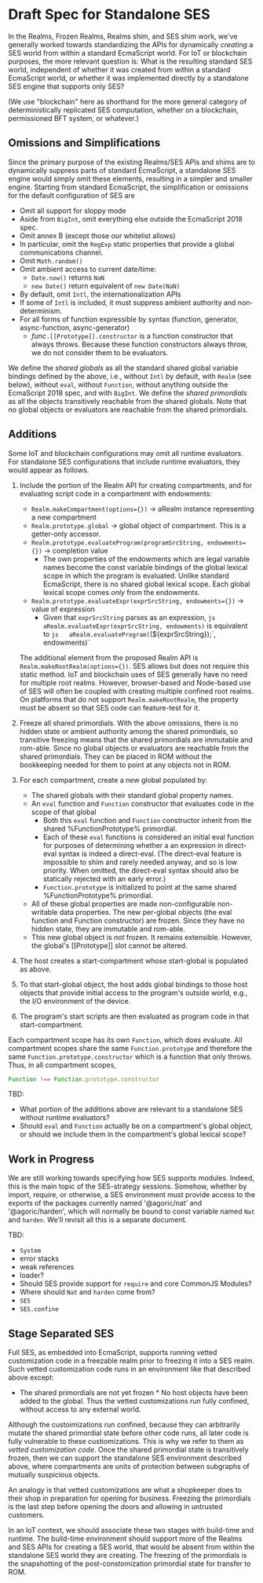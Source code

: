 # Draft Spec for Standalone SES

In the Realms, Frozen Realms, Realms shim, and SES shim work, we've
generally worked towards standardizing the APIs for dynamically
*creating* a SES world from within a standard EcmaScript world. For IoT
or blockchain purposes, the more relevant question is: What is the
resulting standard SES world, independent of whether it was created from
within a standard EcmaScript world, or whether it was implemented
directly by a standalone SES engine that supports only SES?

(We use "blockchain" here as shorthand for the more general category of
deterministically replicated SES computation, whether on a blockchain,
permissioned BFT system, or whatever.)

## Omissions and Simplifications

Since the primary purpose of the existing Realms/SES APIs and shims are to
dynamically suppress parts of standard EcmaScript, a standalone SES engine
would simply omit these elements, resulting in a simpler and smaller
engine. Starting from standard EcmaScript, the simplification or omissions for
the default configuration of SES are

 * Omit all support for sloppy mode
 * Aside from `BigInt`, omit everything else outside the EcmaScript 2018 spec.
 * Omit annex B (except those our whitelist allows)
 * In particular, omit the `RegExp` static properties that provide a global
   communications channel.
 * Omit `Math.random()`
 * Omit ambient access to current date/time:
   * `Date.now()` returns `NaN`
   * `new Date()` return equivalent of `new Date(NaN)`
 * By default, omit `Intl`, the internationalization APIs
 * If some of `Intl` is included, it must suppress ambient authority and
   non-determinism.
 * For all forms of function expressible by syntax (function, generator,
   async-function, async-generator)
   * *func*`.[[Prototype]].constructor` is a function constructor that always
     throws. Because these function constructors always throw, we do not
     consider them to be evaluators.

We define the *shared globals* as all the standard shared global
variable bindings defined by the above, i.e., without `Intl` by default,
with `Realm` (see below), without `eval`, without `Function`, without
anything outside the EcmaScript 2018 spec, and with `BigInt`. We define
the *shared primordials* as all the objects transitively reachable from
the shared globals. Note that no global objects or evaluators are
reachable from the shared primordials.

## Additions

Some IoT and blockchain configurations may omit all runtime evaluators.
For standalone SES configurations that include runtime evaluators, they
would appear as follows.

1.  Include the portion of the Realm API for creating compartments, and
    for evaluating script code in a compartment with endowments:

    -   `Realm.makeCompartment(options={})` -> aRealm instance
        representing a new compartment
    -   `Realm.prototype.global` -> global object of compartment.
        This is a getter-only accessor.
    -   `Realm.prototype.evaluateProgram(programSrcString, endowments={})`
        -> completion value
        -   The own properties of the endowments which are legal
            variable names become the const variable bindings of the
            global lexical scope in which the program is evaluated.
            Unlike standard EcmaScript, there is no shared global
            lexical scope. Each global lexical scope comes *only* from
            the endowments.
    -   `Realm.prototype.evaluateExpr(exprSrcString, endowments={})`
        -> value of expression
        -   Given that `exprSrcString` parses as an expression,
            `js   aRealm.evaluateExpr(exprSrcString, endowments)` is
            equivalent to
            `js   aRealm.evaluateProgram(`(\${exprSrcString});\`,
            endowments)\`

    The additional element from the proposed Realm API is
    `Realm.makeRootRealm(options={})`. SES allows but does not require
    this static method. IoT and blockchain uses of SES generally have no
    need for multiple root realms. However, browser-based and Node-based
    use of SES will often be coupled with creating multiple confined
    root realms. On platforms that do not support `Realm.makeRootRealm`,
    the property must be absent so that SES code can feature-test for
    it.

2.  Freeze all shared primordials. With the above omissions, there is no
    hidden state or ambient authority among the shared primordials, so
    transitive freezing means that the shared primordials are immutable
    and rom-able. Since no global objects or evaluators are reachable
    from the shared primordials. They can be placed in ROM without the
    bookkeeping needed for them to point at any objects not in ROM.

3.  For each compartment, create a new global populated by:

    -   The shared globals with their standard global property names.
    -   An `eval` function and `Function` constructor that evaluates
        code in the scope of that global
        -   Both this `eval` function and `Function` constructor inherit
            from the shared %FunctionPrototype% primordial.
        -   Each of these `eval` functions is considered an initial eval
            function for purposes of determining whether a an expression
            in direct-eval syntax is indeed a direct-eval. (The
            direct-eval feature is impossible to shim and rarely needed
            anyway, and so is low priority. When omitted, the
            direct-eval syntax should also be statically rejected with
            an early error.)
        -   `Function.prototype` is initialized to point at the same
            shared %FunctionPrototype% primordial.
    -   All of these global properties are made non-configurable
        non-writable data properties. The new per-global objects (the
        eval function and Function constructor) are frozen. Since they
        have no hidden state, they are immutable and rom-able.
    -   This new global object is *not* frozen. It remains extensible.
        However, the global's \[\[Prototype\]\] slot cannot be altered.

4.  The host creates a start-compartment whose start-global is populated
    as above.

5.  To that start-global object, the host adds global bindings to those
    host objects that provide initial access to the program's outside
    world, e.g., the I/O environment of the device.

6.  The program's start scripts are then evaluated as program code in
    that start-compartment.

Each compartment scope has its own `Function`, which does evaluate. All
compartment scopes share the same `Function.prototype` and therefore the
same `Function.prototype.constructor` which is a function that only
throws. Thus, in all compartment scopes,

```javascript
Function !== Function.prototype.constructor
```

TBD:
 * What portion of the additions above are relevant to a standalone
SES without runtime evaluators?
 * Should `eval` and `Function` actually
be on a compartment's global object, or should we include them in the
compartment's global lexical scope?

## Work in Progress

We are still working towards specifying how SES supports modules.
Indeed, this is the main topic of the SES-strategy sessions. Somehow,
whether by import, require, or otherwise, a SES environment must provide
access to the exports of the packages currently named '\@agoric/nat' and
'\@agoric/harden', which will normally be bound to const variable named
`Nat` and `harden`. We'll revisit all this is a separate document.

TBD:
 * `System`
 * error stacks
 * weak references
 * loader?
 * Should
SES provide support for `require` and core CommonJS Modules?
 * Where
should `Nat` and `harden` come from?
 * `SES`
 * `SES.confine`

## Stage Separated SES

Full SES, as embedded into EcmaScript, supports running vetted
customization code in a freezable realm prior to freezing it into a SES
realm. Such vetted customization code runs in an environment like that
described above except:
 * The shared primordials are not yet frozen \*
No host objects have been added to the global. Thus the vetted
customizations run fully confined, without access to any external world.

Although the custoimizations run confined, because they can arbitrarily
mutate the shared primordial state before other code runs, all later
code is fully vulnerable to these custiomizations. This is why we refer
to them as *vetted customization code*. Once the shared primordial state
is transitively frozen, then we can support the standalone SES
environment described above, where compartments are units of protection
between subgraphs of mutually suspicious objects.

An analogy is that vetted customizations are what a shopkeeper does to
their shop in preparation for opening for business. Freezing the
primordials is the last step before opening the doors and allowing in
untrusted customers.

In an IoT context, we should associate these two stages with build-time
and runtime. The build-time environment should support more of the
Realms and SES APIs for creating a SES world, that would be absent from
within the standalone SES world they are creating. The freezing of the
primordials is the snapshotting of the post-constomization primordial
state for transfer to ROM.
